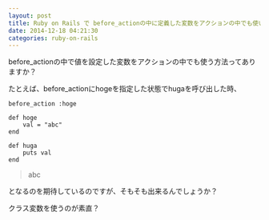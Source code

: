 ```yaml
---
layout: post
title: Ruby on Rails で before_actionの中に定義した変数をアクションの中でも使いたい
date: 2014-12-18 04:21:30
categories: ruby-on-rails
---
```

<p>before_actionの中で値を設定した変数をアクションの中でも使う方法ってありますか？</p>

<p>たとえば、before_actionにhogeを指定した状態でhugaを呼び出した時、</p>

```
before_action :hoge

def hoge
    val = "abc"
end

def huga
    puts val
end
```

<blockquote>
  <p>abc</p>
</blockquote>

<p>となるのを期待しているのですが、そもそも出来るんでしょうか？</p>

<p>クラス変数を使うのが素直？</p>
